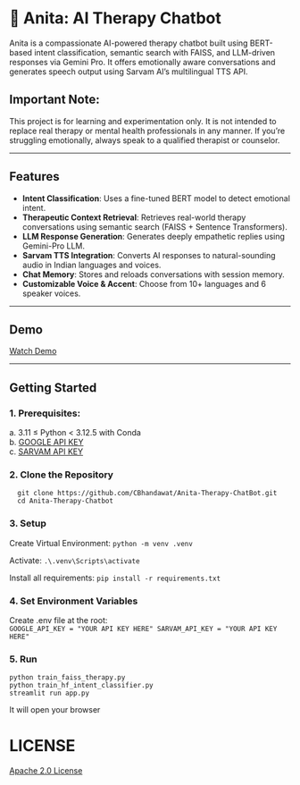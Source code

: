 # 🤗 Anita: AI Therapy Chatbot

Anita is a compassionate AI-powered therapy chatbot built using BERT-based intent classification, semantic search with FAISS, and LLM-driven responses via Gemini Pro. It offers emotionally aware conversations and generates speech output using Sarvam AI’s multilingual TTS API.

## Important Note:
This project is for learning and experimentation only.
It is not intended to replace real therapy or mental health professionals in any manner. If you’re struggling emotionally, always speak to a qualified therapist or counselor.

---

## Features

- **Intent Classification**: Uses a fine-tuned BERT model to detect emotional intent.
- **Therapeutic Context Retrieval**: Retrieves real-world therapy conversations using semantic search (FAISS + Sentence Transformers).
- **LLM Response Generation**: Generates deeply empathetic replies using Gemini-Pro LLM.
- **Sarvam TTS Integration**: Converts AI responses to natural-sounding audio in Indian languages and voices.
- **Chat Memory**: Stores and reloads conversations with session memory.
- **Customizable Voice & Accent**: Choose from 10+ languages and 6 speaker voices.

---

## Demo
[Watch Demo](https://github.com/CBhandawat/Anita_Therapy_ChatBot/releases/download/v1.0/Anita_Therapy_ChatBot_Demo.webm)

---

## Getting Started

### 1. Prerequisites:
  a. 3.11 ≤ Python < 3.12.5 with Conda <br/>
  b. [GOOGLE API KEY](https://aistudio.google.com/app/apikey) <br/>
  c. [SARVAM API KEY](https://dashboard.sarvam.ai/) <br/>
  
### 2. Clone the Repository

```
  git clone https://github.com/CBhandawat/Anita-Therapy-ChatBot.git
  cd Anita-Therapy-Chatbot
```

### 3. Setup
   Create Virtual Environment:
     ```
     python -m venv .venv
     ```

   Activate:
     ```
     .\.venv\Scripts\activate
     ```

   Install all requirements:
     ```
     pip install -r requirements.txt
     ```
### 4. Set Environment Variables
  Create .env file at the root: <br/>
    ```
    GOOGLE_API_KEY = "YOUR API KEY HERE"
    SARVAM_API_KEY = "YOUR API KEY HERE"
    ```
    
### 5. Run
   ```
   python train_faiss_therapy.py
   python train_hf_intent_classifier.py
   streamlit run app.py
   ```
It will open your browser

# LICENSE
[Apache 2.0 License](https://github.com/CBhandawat/Anita_Therapy_ChatBot/blob/main/LICENSE)

